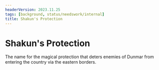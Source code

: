```yaml
---
headerVersion: 2023.11.25
tags: [background, status/needswork/internal]
title: Shakun's Protection
---
```

# Shakun's Protection



The name for the magical protection that deters enemies of Dunmar from entering the country via the eastern borders. 

